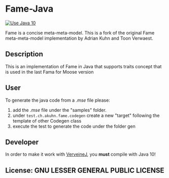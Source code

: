 # Fame-Java

[![Use Java 10](https://img.shields.io/badge/Java-10-brightgreen)](https://jdk.java.net/10/)

Fame is a concise meta-meta-model. This is a fork of the original Fame meta-meta-model implementation by Adrian Kuhn and Toon Verwaest.

## Description

This is an implementation of Fame in Java that supports traits concept that is used in the last Fama for Moose version

## User

To generate the java code from a *.mse* file please:

1. add the *.mse* file under the "samples" folder.
2. under `test.ch.akuhn.fame.codegen` create a new "target" following the template of other Codegen class
3. execute the test to generate the code under the folder gen

## Developer

In order to make it work with [VerveineJ](https://github.com/moostechnology/VerveineJ), you **must** compile with Java 10!

## License: GNU LESSER GENERAL PUBLIC LICENSE
